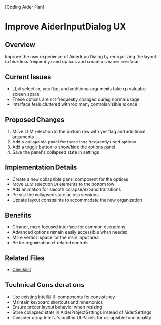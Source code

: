 [Coding Aider Plan]
# Improve AiderInputDialog UX

## Overview
Improve the user experience of AiderInputDialog by reorganizing the layout to hide less frequently used options and create a cleaner interface.

## Current Issues
- LLM selection, yes flag, and additional arguments take up valuable screen space
- These options are not frequently changed during normal usage
- Interface feels cluttered with too many controls visible at once

## Proposed Changes
1. Move LLM selection to the bottom row with yes flag and additional arguments
2. Add a collapsible panel for these less frequently used options
3. Add a toggle button to show/hide the options panel
4. Save the panel's collapsed state in settings

## Implementation Details
- Create a new collapsible panel component for the options
- Move LLM selection UI elements to the bottom row
- Add animation for smooth collapse/expand transitions
- Persist the collapsed state across sessions
- Update layout constraints to accommodate the new organization

## Benefits
- Cleaner, more focused interface for common operations
- Advanced options remain easily accessible when needed
- More vertical space for the main input area
- Better organization of related controls

## Related Files
- [Checklist](improve_aiderinputdialog_ux_checklist.md)

## Technical Considerations
- Use existing IntelliJ UI components for consistency
- Maintain keyboard shortcuts and mnemonics
- Ensure proper layout behavior when resizing
- Store collapsed state in AiderProjectSettings instead of AiderSettings
- Consider using IntelliJ's built-in UI.Panels for collapsible functionality
